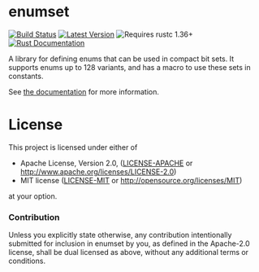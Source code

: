 # enumset

[![Build Status](https://github.com/Lymia/enumset/actions/workflows/test.yml/badge.svg)](https://github.com/Lymia/enumset/actions/workflows/test.yml)
[![Latest Version](https://img.shields.io/crates/v/enumset.svg)](https://crates.io/crates/enumset)
![Requires rustc 1.36+](https://img.shields.io/badge/rustc-1.36+-red.svg)
[![Rust Documentation](https://img.shields.io/badge/api-rustdoc-blue.svg)](https://docs.rs/enumset)

A library for defining enums that can be used in compact bit sets.
It supports enums up to 128 variants, and has a macro to use these sets in constants.

See [the documentation](https://docs.rs/enumset) for more information.

# License

This project is licensed under either of

 * Apache License, Version 2.0, ([LICENSE-APACHE](LICENSE-APACHE) or
   http://www.apache.org/licenses/LICENSE-2.0)
 * MIT license ([LICENSE-MIT](LICENSE-MIT) or
   http://opensource.org/licenses/MIT)

at your option.

### Contribution

Unless you explicitly state otherwise, any contribution intentionally submitted
for inclusion in enumset by you, as defined in the Apache-2.0 license, shall be
dual licensed as above, without any additional terms or conditions.
